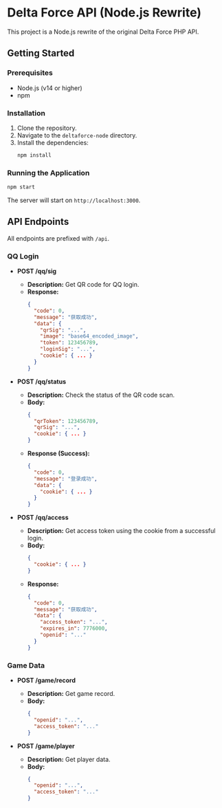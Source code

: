 # Delta Force API (Node.js Rewrite)

This project is a Node.js rewrite of the original Delta Force PHP API.

## Getting Started

### Prerequisites

- Node.js (v14 or higher)
- npm

### Installation

1.  Clone the repository.
2.  Navigate to the `deltaforce-node` directory.
3.  Install the dependencies:
    ```bash
    npm install
    ```

### Running the Application

```bash
npm start
```

The server will start on `http://localhost:3000`.

## API Endpoints

All endpoints are prefixed with `/api`.

### QQ Login

-   **POST /qq/sig**
    -   **Description:** Get QR code for QQ login.
    -   **Response:**
        ```json
        {
          "code": 0,
          "message": "获取成功",
          "data": {
            "qrSig": "...",
            "image": "base64_encoded_image",
            "token": 123456789,
            "loginSig": "...",
            "cookie": { ... }
          }
        }
        ```

-   **POST /qq/status**
    -   **Description:** Check the status of the QR code scan.
    -   **Body:**
        ```json
        {
          "qrToken": 123456789,
          "qrSig": "...",
          "cookie": { ... }
        }
        ```
    -   **Response (Success):**
        ```json
        {
          "code": 0,
          "message": "登录成功",
          "data": {
            "cookie": { ... }
          }
        }
        ```

-   **POST /qq/access**
    -   **Description:** Get access token using the cookie from a successful login.
    -   **Body:**
        ```json
        {
          "cookie": { ... }
        }
        ```
    -   **Response:**
        ```json
        {
          "code": 0,
          "message": "获取成功",
          "data": {
            "access_token": "...",
            "expires_in": 7776000,
            "openid": "..."
          }
        }
        ```

### Game Data

-   **POST /game/record**
    -   **Description:** Get game record.
    -   **Body:**
        ```json
        {
          "openid": "...",
          "access_token": "..."
        }
        ```

-   **POST /game/player**
    -   **Description:** Get player data.
    -   **Body:**
        ```json
        {
          "openid": "...",
          "access_token": "..."
        }